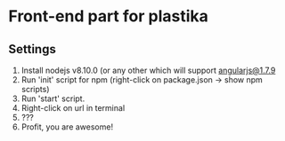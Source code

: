 # Front-end part for plastika

## Settings

1. Install nodejs v8.10.0 (or any other which will support angularjs@1.7.9
2. Run 'init' script for npm (right-click on package.json -> show npm scripts)
3. Run 'start' script.
4. Right-click on url in terminal
5. ???
6. Profit, you are awesome!
